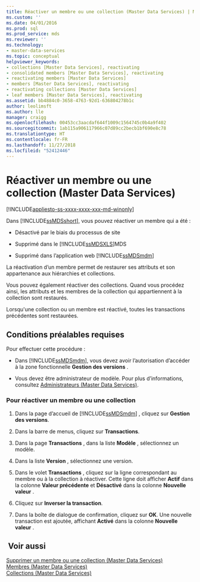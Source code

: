 ```yaml
---
title: Réactiver un membre ou une collection (Master Data Services) | Microsoft Docs
ms.custom: ''
ms.date: 04/01/2016
ms.prod: sql
ms.prod_service: mds
ms.reviewer: ''
ms.technology:
- master-data-services
ms.topic: conceptual
helpviewer_keywords:
- collections [Master Data Services], reactivating
- consolidated members [Master Data Services], reactivating
- reactivating members [Master Data Services]
- members [Master Data Services], reactivating
- reactivating collections [Master Data Services]
- leaf members [Master Data Services], reactivating
ms.assetid: bb4884c0-3658-4763-92d1-636804278b1c
author: leolimsft
ms.author: lle
manager: craigg
ms.openlocfilehash: 00453cc3aacdaf644f1009c1564745c0b4a9f402
ms.sourcegitcommit: 1ab115a906117966c07d89cc2becb1bf690e8c78
ms.translationtype: HT
ms.contentlocale: fr-FR
ms.lasthandoff: 11/27/2018
ms.locfileid: "52412446"
---
```

# <a name="reactivate-a-member-or-collection-master-data-services"></a>Réactiver un membre ou une collection (Master Data Services)

[!INCLUDE[appliesto-ss-xxxx-xxxx-xxx-md-winonly](../includes/appliesto-ss-xxxx-xxxx-xxx-md-winonly.md)]

  Dans [!INCLUDE[ssMDSshort](../includes/ssmdsshort-md.md)], vous pouvez réactiver un membre qui a été :  
  
-   Désactivé par le biais du processus de site  
  
-   Supprimé dans le [!INCLUDE[ssMDSXLS](../includes/ssmdsxls-md.md)]MDS  
  
-   Supprimé dans l’application web [!INCLUDE[ssMDSmdm](../includes/ssmdsmdm-md.md)]  
  
 La réactivation d’un membre permet de restaurer ses attributs et son appartenance aux hiérarchies et collections.  
  
 Vous pouvez également réactiver des collections. Quand vous procédez ainsi, les attributs et les membres de la collection qui appartiennent à la collection sont restaurés.  
  
 Lorsqu'une collection ou un membre est réactivé, toutes les transactions précédentes sont restaurées.  
  
## <a name="prerequisites"></a>Conditions préalables requises  
 Pour effectuer cette procédure :  
  
-   Dans [!INCLUDE[ssMDSmdm](../includes/ssmdsmdm-md.md)], vous devez avoir l’autorisation d’accéder à la zone fonctionnelle **Gestion des versions** .  
  
-   Vous devez être administrateur de modèle. Pour plus d’informations, consultez [Administrateurs &#40;Master Data Services&#41;](../master-data-services/administrators-master-data-services.md).  
  
### <a name="to-reactivate-a-member-or-collection"></a>Pour réactiver un membre ou une collection  
  
1.  Dans la page d’accueil de [!INCLUDE[ssMDSmdm](../includes/ssmdsmdm-md.md)] , cliquez sur **Gestion des versions**.  
  
2.  Dans la barre de menus, cliquez sur **Transactions**.  
  
3.  Dans la page **Transactions** , dans la liste **Modèle** , sélectionnez un modèle.  
  
4.  Dans la liste **Version** , sélectionnez une version.  
  
5.  Dans le volet **Transactions** , cliquez sur la ligne correspondant au membre ou à la collection à réactiver. Cette ligne doit afficher **Actif** dans la colonne **Valeur précédente** et **Désactivé** dans la colonne **Nouvelle valeur** .  
  
6.  Cliquez sur **Inverser la transaction**.  
  
7.  Dans la boîte de dialogue de confirmation, cliquez sur **OK**. Une nouvelle transaction est ajoutée, affichant **Activé** dans la colonne **Nouvelle valeur** .  
  
## <a name="see-also"></a> Voir aussi  
 [Supprimer un membre ou une collection &#40;Master Data Services&#41;](../master-data-services/delete-a-member-or-collection-master-data-services.md)   
 [Membres &#40;Master Data Services&#41;](../master-data-services/members-master-data-services.md)   
 [Collections &#40;Master Data Services&#41;](../master-data-services/collections-master-data-services.md)  
  
  
